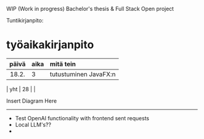WIP (Work in progress)
Bachelor's thesis & Full Stack Open project

Tuntikirjanpito:
# työaikakirjanpito

| päivä | aika | mitä tein  |
| :----:|:-----| :-----|
| 18.2. | 3    | tutustuminen JavaFX:n |

| yht   | 28   | | 


Insert Diagram Here

---------------------------------------
- Test OpenAI functionality with frontend sent requests
- Local LLM's??
- 